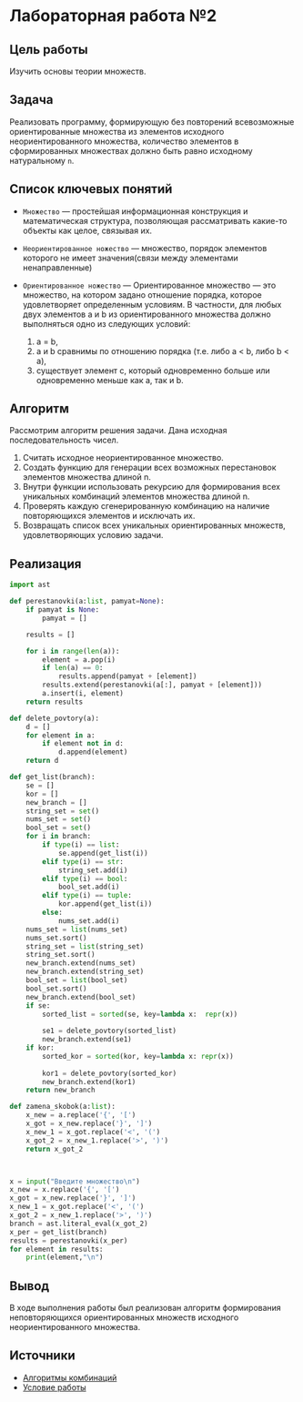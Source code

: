 # Лабораторная работа №2
## Цель работы

Изучить основы теории множеств.

## Задача

Реализовать программу, формирующую без повторений всевозможные ориентированные множества из элементов исходного неориентированного множества, количество элементов в сформированных множествах должно быть равно исходному натуральному `n`.

## Список ключевых понятий

- `Множество` — простейшая информационная конструкция и математическая структура,
позволяющая рассматривать какие-то объекты как целое, связывая их.
- `Неориентированное ножество` — множество, порядок элементов которого не имеет значения(связи между элементами ненаправленные)
- `Ориентированное ножество` — Ориентированное множество — это множество, на котором задано отношение порядка, которое удовлетворяет определенным условиям. В частности, для любых двух элементов a и b из ориентированного множества должно выполняться одно из следующих условий:

    1) a = b,
    2) a и b сравнимы по отношению порядка (т.е. либо a < b, либо b < a),
    3) существует элемент c, который одновременно больше или одновременно меньше как a, так и b.

## Алгоритм

Рассмотрим алгоритм решения задачи. Дана исходная последовательность чисел.

1. Считать исходное неориентированное множество.
2. Создать функцию для генерации всех возможных перестановок элементов множества длиной n.
3. Внутри функции использовать рекурсию для формирования всех уникальных комбинаций элементов множества длиной n.
4. Проверять каждую сгенерированную комбинацию на наличие повторяющихся элементов и исключать их.
5. Возвращать список всех уникальных ориентированных множеств, удовлетворяющих условию задачи.

## Реализация
```python
import ast

def perestanovki(a:list, pamyat=None):
    if pamyat is None:
        pamyat = []

    results = []

    for i in range(len(a)):
        element = a.pop(i)
        if len(a) == 0:
            results.append(pamyat + [element])
        results.extend(perestanovki(a[:], pamyat + [element]))
        a.insert(i, element)
    return results

def delete_povtory(a):
    d = []
    for element in a:
        if element not in d:
            d.append(element)
    return d     

def get_list(branch):
    se = []
    kor = []
    new_branch = []
    string_set = set()
    nums_set = set()
    bool_set = set()
    for i in branch:
        if type(i) == list:
            se.append(get_list(i))
        elif type(i) == str:
            string_set.add(i)
        elif type(i) == bool:
            bool_set.add(i)
        elif type(i) == tuple:
            kor.append(get_list(i))
        else:
            nums_set.add(i)
    nums_set = list(nums_set)
    nums_set.sort()
    string_set = list(string_set)
    string_set.sort()
    new_branch.extend(nums_set)
    new_branch.extend(string_set)
    bool_set = list(bool_set)
    bool_set.sort()
    new_branch.extend(bool_set)
    if se:
        sorted_list = sorted(se, key=lambda x:  repr(x))
       
        se1 = delete_povtory(sorted_list)
        new_branch.extend(se1)
    if kor:
        sorted_kor = sorted(kor, key=lambda x: repr(x))
        
        kor1 = delete_povtory(sorted_kor)
        new_branch.extend(kor1)
    return new_branch

def zamena_skobok(a:list):
    x_new = a.replace('{', '[')
    x_got = x_new.replace('}', ']')
    x_new_1 = x_got.replace('<', '(')
    x_got_2 = x_new_1.replace('>', ')')
    return x_got_2



x = input("Введите множество\n")
x_new = x.replace('{', '[')
x_got = x_new.replace('}', ']')
x_new_1 = x_got.replace('<', '(')
x_got_2 = x_new_1.replace('>', ')')
branch = ast.literal_eval(x_got_2)
x_per = get_list(branch)
results = perestanovki(x_per)
for element in results:
    print(element,"\n")
```

## Вывод

В ходе выполнения работы был реализован алгоритм формирования неповторяющихся ориентированных множеств исходного неориентированного множества.

## Источники

- [Алгоритмы комбинаций]([https://prog-cpp.ru/permutation/](https://thecode.media/all-combo/))
- [Условие работы](https://drive.google.com/drive/folders/1SLcF9njDTaNUacXMA9Nrqm7FUS7MnNsI)
